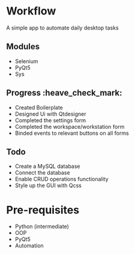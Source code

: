 # Workflow

A simple app to automate daily desktop tasks

## Modules

- Selenium
- PyQt5
- Sys

## Progress :heave_check_mark:

- Created Boilerplate
- Designed Ui with Qtdesigner 
- Completed the settings form
- Completed the workspace/workstation form
- Binded events to relevant buttons on all forms

## Todo 

- Create a MySQL database
- Connect the database
- Enable CRUD operations functionality
- Style up the GUI with Qcss

# Pre-requisites

- Python (intermediate)
- OOP
- PyQt5
- Automation